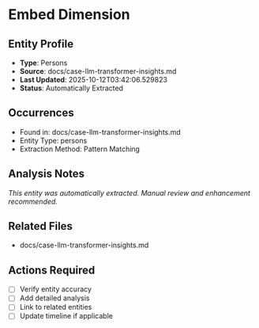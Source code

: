 # Embed Dimension

## Entity Profile
- **Type**: Persons
- **Source**: docs/case-llm-transformer-insights.md
- **Last Updated**: 2025-10-12T03:42:06.529823
- **Status**: Automatically Extracted

## Occurrences
- Found in: docs/case-llm-transformer-insights.md
- Entity Type: persons
- Extraction Method: Pattern Matching

## Analysis Notes
*This entity was automatically extracted. Manual review and enhancement recommended.*

## Related Files
- docs/case-llm-transformer-insights.md

## Actions Required
- [ ] Verify entity accuracy
- [ ] Add detailed analysis
- [ ] Link to related entities
- [ ] Update timeline if applicable
